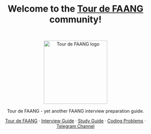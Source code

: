 <h1 align="center">Welcome to the <a href="https://tour-de-faang.modern-dev.com/">Tour de FAANG</a> community!</h1><br>

<p align="center">
  <a href="https://tour-de-faang.modern-dev.com/">
    <img src="https://tour-de-faang.modern-dev.com/assets/logo.png" alt="Tour de FAANG logo" width="200" height="200">
  </a>
</p>

<p align="center">
  Tour de FAANG - yet another FAANG interview preparation guide.
</p>

<p align="center">
  <a href="https://tour-de-faang.modern-dev.com/">Tour de FAANG</a>
  ·
  <a href="https://tour-de-faang.modern-dev.com/#/interview-guide">Interview Guide</a>
  ·
  <a href="https://tour-de-faang.modern-dev.com/#/study-guide">Study Guide</a>
  ·
  <a href="https://tour-de-faang.modern-dev.com/#/coding-problems">Coding Problems</a>
  ·
  <a href="https://moderndev.t.me/">Telegram Channel</a>
</p>
